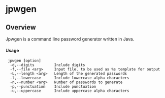 # jpwgen

## Overview
Jpwgen is a command line password generator written in Java.

#### Usage

     jpwgen [option]
      -d,--digits         Include digits
      -f,--file <arg>     Input file, to be used as %s template for output
      -L,--length <arg>   Length of the generated passwords
      -l,--lowercase      Include lowercase alpha characters
      -n,--number <arg>   Number of passwords to generate
      -p,--punctuation    Include punctuation
      -u,--uppercase      Include uppercase alpha characters


